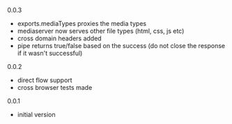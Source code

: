 0.0.3

* exports.mediaTypes proxies the media types
* mediaserver now serves other file types (html, css, js etc)
* cross domain headers added
* pipe returns true/false based on the success (do not close the response if it wasn't successful)

0.0.2

* direct flow support
* cross browser tests made


0.0.1

* initial version